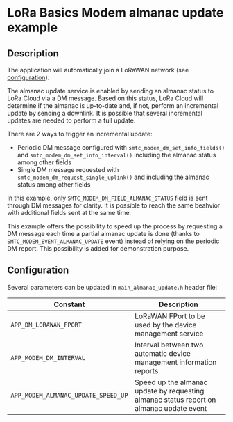 # LoRa Basics Modem almanac update example

## Description

The application will automatically join a LoRaWAN network (see [configuration](../../apps/common/lorawan_key_config.h)).

The almanac update service is enabled by sending an almanac status to LoRa Cloud via a DM message. Based on this status, LoRa Cloud will determine if the almanac is up-to-date and, if not, perform an incremental update by sending a downlink. It is possible that several incremental updates are needed to perform a full update.

There are 2 ways to trigger an incremental update:

* Periodic DM message configured with `smtc_modem_dm_set_info_fields()` and `smtc_modem_dm_set_info_interval()` including the almanac status among other fields
* Single DM message requested with `smtc_modem_dm_request_single_uplink()` and including the almanac status among other fields

In this example, only `SMTC_MODEM_DM_FIELD_ALMANAC_STATUS` field is sent through DM messages for clarity. It is possible to reach the same beahvior with additional fields sent at the same time.

This example offers the possibility to speed up the process by requesting a DM message each time a partial almanac update is done (thanks to `SMTC_MODEM_EVENT_ALMANAC_UPDATE` event) instead of relying on the periodic DM report. This possibility is added for demonstration purpose.

## Configuration

Several parameters can be updated in `main_almanac_update.h` header file:

| Constant                            | Description                                                                             |
| ----------------------------------- | --------------------------------------------------------------------------------------- |
| `APP_DM_LORAWAN_FPORT`              | LoRaWAN FPort to be used by the device management service                               |
| `APP_MODEM_DM_INTERVAL`             | Interval between two automatic device management information reports                    |
| `APP_MODEM_ALMANAC_UPDATE_SPEED_UP` | Speed up the almanac update by requesting almanac status report on almanac update event |
